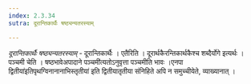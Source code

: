 ```yaml
---
index: 2.3.34
sutra: दूरान्तिकार्थैः षष्ठ्यन्यतरस्याम्

---
```

_दूरान्तिकार्थैः षष्ठ्यन्यतरस्याम्_ - दूरान्तिकार्थैः । एतैरिति । दूरार्थकैरन्तिकार्थकैश्च शब्दैर्योगे इत्यर्थः । पञ्चमी चेति । षष्ठभावेअपादाने पञ्चमी॑त्यतोऽनुवृत्ता पञ्चमीति भावः ।एनपा द्वितीया॑इतिपृथग्विनानानाभिस्तृतीया॑ इति द्वितीयातृतीया संनिहिते अपि न समुच्चीयेते, व्याख्यानात् ।